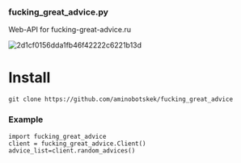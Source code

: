 ### fucking_great_advice.py

Web-API for fucking-great-advice.ru

![2d1cf0156dda1fb46f42222c6221b13d](https://github.com/aminobotskek/fucking_great_advice/assets/94906343/ef03bd1e-cdac-44a3-a66e-bc5a33e519c7)

# Install
```
git clone https://github.com/aminobotskek/fucking_great_advice
```

### Example
```python3
import fucking_great_advice
client = fucking_great_advice.Client()
advice_list=client.random_advices()
```
